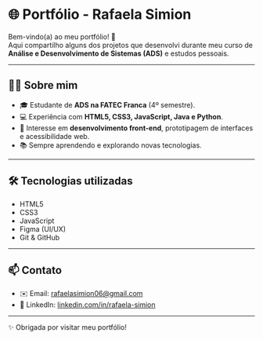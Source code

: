 # 🌐 Portfólio - Rafaela Simion

Bem-vindo(a) ao meu portfólio! 🚀  
Aqui compartilho alguns dos projetos que desenvolvi durante meu curso de **Análise e Desenvolvimento de Sistemas (ADS)** e estudos pessoais.  

---

## 🧑‍💻 Sobre mim
- 🎓 Estudante de **ADS na FATEC Franca** (4º semestre).  
- 💻 Experiência com **HTML5, CSS3, JavaScript, Java e Python**.  
- 🎨 Interesse em **desenvolvimento front-end**, prototipagem de interfaces e acessibilidade web.  
- 📚 Sempre aprendendo e explorando novas tecnologias.  

---

## 🛠️ Tecnologias utilizadas
- HTML5  
- CSS3  
- JavaScript  
- Figma (UI/UX)  
- Git & GitHub  

---

## 📫 Contato
- ✉️ Email: [rafaelasimion06@gmail.com](mailto:rafaelasimion06@gmail.com)  
- 💼 LinkedIn: [linkedin.com/in/rafaela-simion](https://www.linkedin.com/in/rafaela-simion-70539327b/)

---

✨ Obrigada por visitar meu portfólio!
